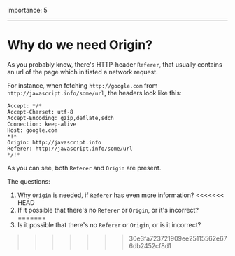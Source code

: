 importance: 5

---

# Why do we need Origin?

As you probably know, there's HTTP-header `Referer`, that usually contains an url of the page which initiated a network request.

For instance, when fetching `http://google.com` from `http://javascript.info/some/url`, the headers look like this:

```
Accept: */*
Accept-Charset: utf-8
Accept-Encoding: gzip,deflate,sdch
Connection: keep-alive
Host: google.com
*!*
Origin: http://javascript.info
Referer: http://javascript.info/some/url
*/!*
```

As you can see, both `Referer` and `Origin` are present.

The questions:

1. Why `Origin` is needed, if `Referer` has even more information?
<<<<<<< HEAD
2. If it possible that there's no `Referer` or `Origin`, or it's incorrect?
=======
2. Is it possible that there's no `Referer` or `Origin`, or is it incorrect?
>>>>>>> 30e3fa723721909ee25115562e676db2452cf8d1
